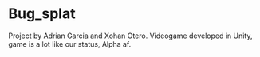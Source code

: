 # Bug_splat

Project by Adrian Garcia and Xohan Otero.
Videogame developed in Unity, game is a lot like our status, Alpha af.
